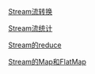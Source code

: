
[Stream流转换](/Senior_Java/jdk/Stream流转换.md)

[Stream流统计](/Senior_Java/jdk/Stream流统计.md)

[Stream的reduce](/Senior_Java/jdk/Stream的reduce.md)

[Stream的Map和FlatMap](/Senior_Java/jdk/Stream的Map和FlatMap.md)
